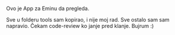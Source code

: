 Ovo je App za Eminu da pregleda.

Sve u folderu tools sam kopirao, i nije moj rad.
Sve ostalo sam sam napravio.
Čekam code-review ko janje pred klanje.
Bujrum :)
